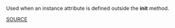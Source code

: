 Used when an instance attribute is defined outside the __init__ method.

[SOURCE](http://pylint-messages.wikidot.com/messages:W0201)
